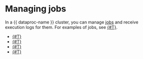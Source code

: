 # Managing jobs

In a {{ dataproc-name }} cluster, you can manage [jobs](../concepts/jobs.md) and receive execution logs for them. For examples of jobs, see [{#T}](../tutorials/job-overview.md).

* [{#T}](jobs-spark.md)
* [{#T}](jobs-pyspark.md)
* [{#T}](jobs-mapreduce.md)
* [{#T}](jobs-hive.md)


